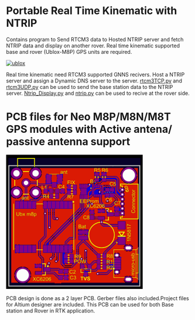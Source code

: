 # Portable Real Time Kinematic with NTRIP
Contains program to Send RTCM3 data to Hosted NTRIP server and fetch NTRIP data and display on another rover. Real time kinematic supported base and rover (Ublox-M8P) GPS units are required.

[![ublox](https://www.u-blox.com/sites/default/files/styles/product_full/public/products/NEO-M8P.png?itok=_Bhf3FzS)](https://www.u-blox.com/en/product/neo-m8p-series)

Real time kinematic need RTCM3 supported GNNS recivers. Host a NTRIP server and assign a Dynamic DNS server to the server. [rtcm3TCP.py](https://github.com/Archfx/RTK-NTRIP-RTCM/blob/master/rtcm3TCP.py) and [rtcm3UDP.py](https://github.com/Archfx/RTK-NTRIP-RTCM/blob/master/rtcm3UDP.py) can be used to send the base station data to the NTRIP server. [Ntrip_Display.py](https://github.com/Archfx/RTK-NTRIP-RTCM/blob/master/Ntrip_Display.py)	and [ntrip.py](https://github.com/Archfx/RTK-NTRIP-RTCM/blob/master/ntrip.py) can be used to recive at the rover side.

# PCB files for Neo M8P/M8N/M8T GPS modules with Active antena/ passive antenna support
![ublox_pcb](https://github.com/Archfx/RTK-NTRIP-RTCM/blob/master/NeoM8P_GPS_PCB/PCB.png)

PCB design is done as a 2 layer PCB. Gerber files also included.Project files for Altium designer are included. This PCB can be used for both Base station and Rover in RTK application.
